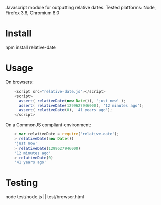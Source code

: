 Javascript module for outputting relative dates. Tested platforms: Node, Firefox 3.6, Chromium 8.0

Install
=======
npm install relative-date

Usage
=====
On browsers:

```js
    <script src="relative-date.js"></script>
    <script>
      assert( relativeDate(new Date()), 'just now' );
      assert( relativeDate(1299627946000), '12 minutes ago');
      assert( relativeDate(0), '41 years ago');
    </script>
```

On a CommonJS compliant environment:

```js
    > var relativeDate = require('relative-date');
    > relativeDate(new Date())
    'just now'
    > relativeDate(1299627946000)
    '12 minutes ago'
    > relativeDate(0)
    '41 years ago'
```
    
Testing
=======
node test/node.js || test/browser.html
